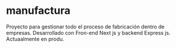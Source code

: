 # manufactura
Proyecto para gestionar todo el proceso de fabricación dentro de empresas. Desarrollado con Fron-end Next js y backend Express js. Actuaalmente en produ. 
